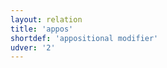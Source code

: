 ```yaml
---
layout: relation
title: 'appos'
shortdef: 'appositional modifier'
udver: '2'
---
```

<!-- Interlanguage links updated Út zář 29 18:41:08 CEST 2020 -->
